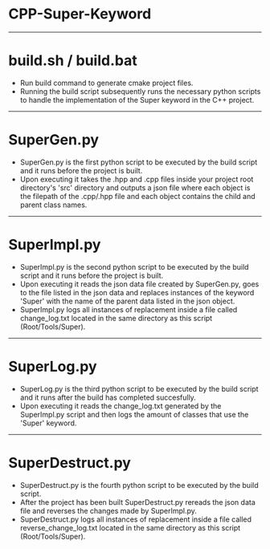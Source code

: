 # CPP-Super-Keyword
--------------------------------------------------------------------------------------------------
# build.sh / build.bat
  * Run build command to generate cmake project files.
  * Running the build script subsequently runs the necessary python scripts to
    handle the implementation of the Super keyword in the C++ project.
--------------------------------------------------------------------------------------------------
# SuperGen.py
  * SuperGen.py is the first python script to be executed by the build script and it runs
    before the project is built.
  * Upon executing it takes the .hpp and .cpp files inside your project root directory's
    'src' directory and outputs a json file where each object is the filepath of the .cpp/.hpp
    file and each object contains the child and parent class names.
  
--------------------------------------------------------------------------------------------------
# SuperImpl.py
  * SuperImpl.py is the second python script to be executed by the build script and it runs
    before the project is built.
  * Upon executing it reads the json data file created by SuperGen.py, goes to the file listed
    in the json data and replaces instances of the keyword 'Super' with the name of the parent
    data listed in the json object.
  * SuperImpl.py logs all instances of replacement inside a file called change_log.txt located
    in the same directory as this script (Root/Tools/Super).
--------------------------------------------------------------------------------------------------
# SuperLog.py
  * SuperLog.py is the third python script to be executed by the build script and it runs after
    the build has completed succesfully. 
  * Upon executing it reads the change_log.txt generated by the SuperImpl.py script and then
    logs the amount of classes that use the 'Super' keyword.
--------------------------------------------------------------------------------------------------
# SuperDestruct.py
  * SuperDestruct.py is the fourth python script to be executed by the build script.
  * After the project has been built SuperDestruct.py rereads the json data file and reverses
    the changes made by SuperImpl.py.
  * SuperDestruct.py logs all instances of replacement inside a file called reverse_change_log.txt
    located in the same directory as this script (Root/Tools/Super).
    
